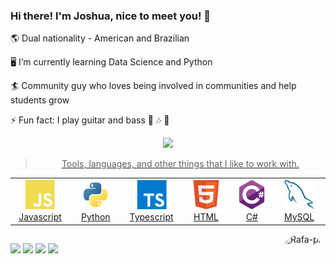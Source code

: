 ### Hi there! I'm Joshua, nice to meet you! 👋

🌎 Dual nationality - American and Brazilian

🖥️ I’m currently learning Data Science and Python

🏄‍ Community guy who loves being involved in communities and help students grow


⚡ Fun fact: I play guitar and bass 🎸 🎶 🤘




<div align="center">
  <a href="https://github.com/JJandoso">
  <img height="180em" src="https://github-readme-stats.vercel.app/api?username=JJandoso&show_icons=true&theme=maroongold&include_all_commits=true&count_private=true"/>
 
 > Tools, languages, and other things that I like to work with.

<table>
  <tr>
    <td align="center" width="96">
      <a href="#jjandoso-tech">
        <img src="https://raw.githubusercontent.com/devicons/devicon/master/icons/javascript/javascript-plain.svg" width="48" height="48" alt="Javascrispt" />
      </a>
      <br>Javascript
    </td>
    <td align="center" width="96">
      <a href="#jjandoso-tech">
        <img src="https://raw.githubusercontent.com/devicons/devicon/master/icons/python/python-original.svg" width="48" height="48" alt="Python" />
      </a>
      <br>Python
    </td>
    <td align="center" width="96">
      <a href="#jjandoso-tech">
        <img src="https://raw.githubusercontent.com/devicons/devicon/master/icons/typescript/typescript-plain.svg" width="48" height="48" alt="Typescript" />
      </a>
      <br>Typescript
    </td>
    <td align="center" width="96">
      <a href="#jjandoso-tech">
        <img src="https://raw.githubusercontent.com/devicons/devicon/master/icons/html5/html5-original.svg" width="48" height="48" alt="HTML" />
      </a>
      <br>HTML
    </td>
    <td align="center" width="96">
      <a href="#jjandoso-tech">
        <img src="https://raw.githubusercontent.com/devicons/devicon/master/icons/csharp/csharp-original.svg" width="48" height="48" alt="TypeScript" />
      </a>
      <br>C#
    </td>
    <td align="center"  width="96">
      <a href="#jjandoso-tech">
        <img src="https://raw.githubusercontent.com/devicons/devicon/master/icons/mysql/mysql-original.svg" width="48" height="48" alt="MySQL" />
      </a>
      <br>MySQL
    </td>
  </tr>
</table>
  <img align="right" alt="Rafa-pic" height="200" style="border-radius:150px;" src="https://cdn.dribbble.com/users/1055192/screenshots/3709363/guitars_morphing.gif">
</div>

 ##
 
<div> 
   <a href="https://www.linkedin.com/in/joshua-jandoso/" target="_blank"><img src="https://img.shields.io/badge/-LinkedIn-%230077B5?style=for-the-badge&logo=linkedin&logoColor=white" target="_blank"></a>
  <a href="https://www.instagram.com/joshua_jandoso/" target="_blank"><img src="https://img.shields.io/badge/-Instagram-%23E4405F?style=for-the-badge&logo=instagram&logoColor=white" target="_blank"></a>
 <a href="https://discord.gg/ppge4fZF" target="_blank"><img src="https://img.shields.io/badge/Discord-7289DA?style=for-the-badge&logo=discord&logoColor=white" target="_blank"></a> 
  <a href = "mailto:jjandoso@gmail.com"><img src="https://img.shields.io/badge/Gmail-D14836?style=for-the-badge&logo=gmail&logoColor=white" target="_blank"></a>

  
 
